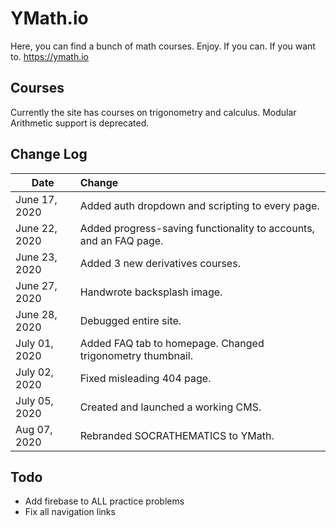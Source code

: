 # YMath.io
Here, you can find a bunch of math courses. Enjoy. If you can. If you want to. 
https://ymath.io
## Courses
Currently the site has courses on trigonometry and calculus. Modular Arithmetic support is deprecated.
## Change Log
| Date   |      Change    | 
|---|:---|
|June 17, 2020 | Added auth dropdown and scripting to every page. | 
|June 22, 2020 | Added progress-saving functionality to accounts, and an FAQ page. |
|June 23, 2020 | Added 3 new derivatives courses. |
|June 27, 2020 | Handwrote backsplash image. |
|June 28, 2020 | Debugged entire site. |
|July 01, 2020 | Added FAQ tab to homepage. Changed trigonometry thumbnail. |
|July 02, 2020 | Fixed misleading 404 page. |
|July 05, 2020 | Created and launched a working CMS. |
|Aug  07, 2020 | Rebranded SOCRATHEMATICS to YMath. |
## Todo
* Add firebase to ALL practice problems
* Fix all navigation links

